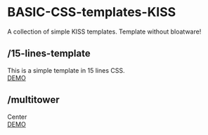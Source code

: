 # BASIC-CSS-templates-KISS
A collection of simple KISS templates.
Template without bloatware!

## /15-lines-template
This is a simple template in 15 lines CSS.  
[DEMO](https://cdn.rawgit.com/i5heu/15-lines-template/cf329f40617def63c9a2d0bf83258464050c7c41/index.html)

## /multitower
Center  
[DEMO](https://cdn.rawgit.com/i5heu/BASIC-CSS-templates/ff5043d4f916c9a6ae3e13ea2d6eecec5eca4cf2/multitower/index.html)
